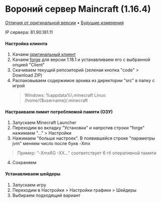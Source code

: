 # Вороний сервер Maincraft (1.16.4)

[Отличия от оригинальной версии](https://github.com/Intaria/minecraft/blob/main/docs/changes.md) • [Будущие изменения](https://github.com/Intaria/minecraft/blob/main/docs/plans.md)

IP сервера: 81.90.181.11

#### Настройка клиента
1. Качаем [оригинальный клиент](https://www.minecraft.net/ru-ru/download)
2. Качаем [forge](http://files.minecraftforge.net/) для версии 1.18.1 и устанавливаем его с выбранной опцией "Client"
3. Скачиваем текущий репозиторий (зеленая кнопка "code" > Download ZIP)
4. Распаковываем содержимое архива из директории "src" в папку с игрой 
   >Windows: %appdata%\\.minecraft
   >Linux: /home/{$username}/.minecraft

#### Настраиваем лимит потребляемой памяти (ОЗУ)
1. Запускаем Minecraft Launcher
2. Переходим во вкладку "Установки" и напротив строки "forge" нажимаем "..." > Настройки
3. Нажимаем "больше настроек". В появившейся строке "параметры jvm" меняем число после букв -Xmx
>Пример: "-Xmx6G -XX..." соответствует 6 гб оперативной памяти
4. Сохраняем

#### Устанавливаем шейдеры
1. Запускаем игру
2. Переходим в Настройки > Настройки графики > Шейдеры
3. Выбираем подходящий вариант
